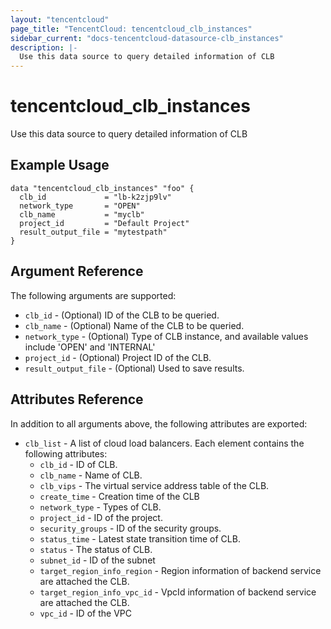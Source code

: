 ```yaml
---
layout: "tencentcloud"
page_title: "TencentCloud: tencentcloud_clb_instances"
sidebar_current: "docs-tencentcloud-datasource-clb_instances"
description: |-
  Use this data source to query detailed information of CLB
---
```


# tencentcloud_clb_instances

Use this data source to query detailed information of CLB

## Example Usage

```hcl
data "tencentcloud_clb_instances" "foo" {
  clb_id             = "lb-k2zjp9lv"
  network_type       = "OPEN"
  clb_name           = "myclb"
  project_id         = "Default Project"
  result_output_file = "mytestpath"
}
```

## Argument Reference

The following arguments are supported:

* `clb_id` - (Optional) ID of the CLB to be queried.
* `clb_name` - (Optional) Name of the CLB to be queried.
* `network_type` - (Optional) Type of CLB instance, and available values include 'OPEN' and 'INTERNAL'
* `project_id` - (Optional) Project ID of the CLB.
* `result_output_file` - (Optional) Used to save results.

## Attributes Reference

In addition to all arguments above, the following attributes are exported:

* `clb_list` - A list of cloud load balancers. Each element contains the following attributes:
  * `clb_id` - ID of CLB.
  * `clb_name` - Name of CLB.
  * `clb_vips` - The virtual service address table of the CLB.
  * `create_time` - Creation time of the CLB
  * `network_type` - Types of CLB.
  * `project_id` - ID of the project.
  * `security_groups` - ID of the security groups.
  * `status_time` - Latest state transition time of CLB.
  * `status` - The status of CLB.
  * `subnet_id` - ID of the subnet
  * `target_region_info_region` - Region information of backend service are attached the CLB.
  * `target_region_info_vpc_id` - VpcId information of backend service are attached the CLB.
  * `vpc_id` - ID of the VPC


